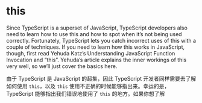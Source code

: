 # this

Since TypeScript is a superset of JavaScript, TypeScript developers also need to learn how to use this and how to spot when it’s not being used correctly. Fortunately, TypeScript lets you catch incorrect uses of this with a couple of techniques. If you need to learn how this works in JavaScript, though, first read Yehuda Katz’s Understanding JavaScript Function Invocation and “this”. Yehuda’s article explains the inner workings of this very well, so we’ll just cover the basics here.

由于 TypeScript 是 JavaScript 的超集，因此 TypeScript 开发者同样需要去了解如何使用 `this`，以及 `this` 使用不正确的时候能够指出来。幸运的是，TypeScript 能够指出我们错误地使用了 `this` 的地方。如果你想了解


